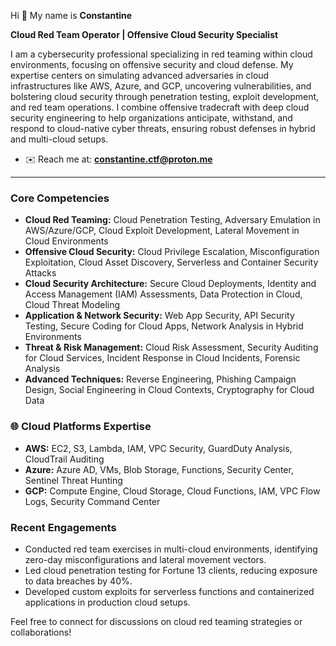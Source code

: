 Hi 👋 My name is **Constantine**  

**Cloud Red Team Operator | Offensive Cloud Security Specialist**  

I am a cybersecurity professional specializing in red teaming within cloud environments, focusing on offensive security and cloud defense. My expertise centers on simulating advanced adversaries in cloud infrastructures like AWS, Azure, and GCP, uncovering vulnerabilities, and bolstering cloud security through penetration testing, exploit development, and red team operations. I combine offensive tradecraft with deep cloud security engineering to help organizations anticipate, withstand, and respond to cloud-native cyber threats, ensuring robust defenses in hybrid and multi-cloud setups.  

* ✉️ Reach me at: **constantine.ctf@proton.me**  

---

### Core Competencies
- **Cloud Red Teaming:** Cloud Penetration Testing, Adversary Emulation in AWS/Azure/GCP, Cloud Exploit Development, Lateral Movement in Cloud Environments  
- **Offensive Cloud Security:** Cloud Privilege Escalation, Misconfiguration Exploitation, Cloud Asset Discovery, Serverless and Container Security Attacks  
- **Cloud Security Architecture:** Secure Cloud Deployments, Identity and Access Management (IAM) Assessments, Data Protection in Cloud, Cloud Threat Modeling  
- **Application & Network Security:** Web App Security, API Security Testing, Secure Coding for Cloud Apps, Network Analysis in Hybrid Environments  
- **Threat & Risk Management:** Cloud Risk Assessment, Security Auditing for Cloud Services, Incident Response in Cloud Incidents, Forensic Analysis  
- **Advanced Techniques:** Reverse Engineering, Phishing Campaign Design, Social Engineering in Cloud Contexts, Cryptography for Cloud Data  

### 🌐 Cloud Platforms Expertise
- **AWS:** EC2, S3, Lambda, IAM, VPC Security, GuardDuty Analysis, CloudTrail Auditing  
- **Azure:** Azure AD, VMs, Blob Storage, Functions, Security Center, Sentinel Threat Hunting  
- **GCP:** Compute Engine, Cloud Storage, Cloud Functions, IAM, VPC Flow Logs, Security Command Center  

### Recent Engagements
- Conducted red team exercises in multi-cloud environments, identifying zero-day misconfigurations and lateral movement vectors.  
- Led cloud penetration testing for Fortune 13 clients, reducing exposure to data breaches by 40%.  
- Developed custom exploits for serverless functions and containerized applications in production cloud setups.  

Feel free to connect for discussions on cloud red teaming strategies or collaborations!
